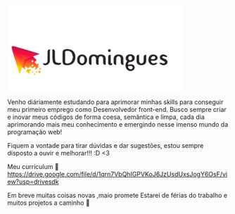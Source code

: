 <img src="https://raw.githubusercontent.com/jldomingues/jldomingues/main/BackgroundEraser_20220403_150255306.png" width="400px" align="center">

Venho diáriamente estudando para aprimorar minhas skills para conseguir meu
 primeiro emprego como Desenvolvedor front-end. Busco sempre criar e inovar meus códigos de forma coesa, semântica e limpa, cada dia aprimorando mais meu conhecimento e emergindo nesse imenso mundo da programação web!

Fiquem a vontade para tirar dúvidas e dar sugestões, estou sempre disposto a ouvir e melhorar!!! :D <3

Meu curriculum
📩https://drive.google.com/file/d/1qrn7VbQhIGPVKoJ6JzUsdUxsJogY6OsF/view?usp=drivesdk

Em breve muitas coisas novas ,maio promete
Estarei de férias do trabalho e muitos projetos a caminho 🙈
